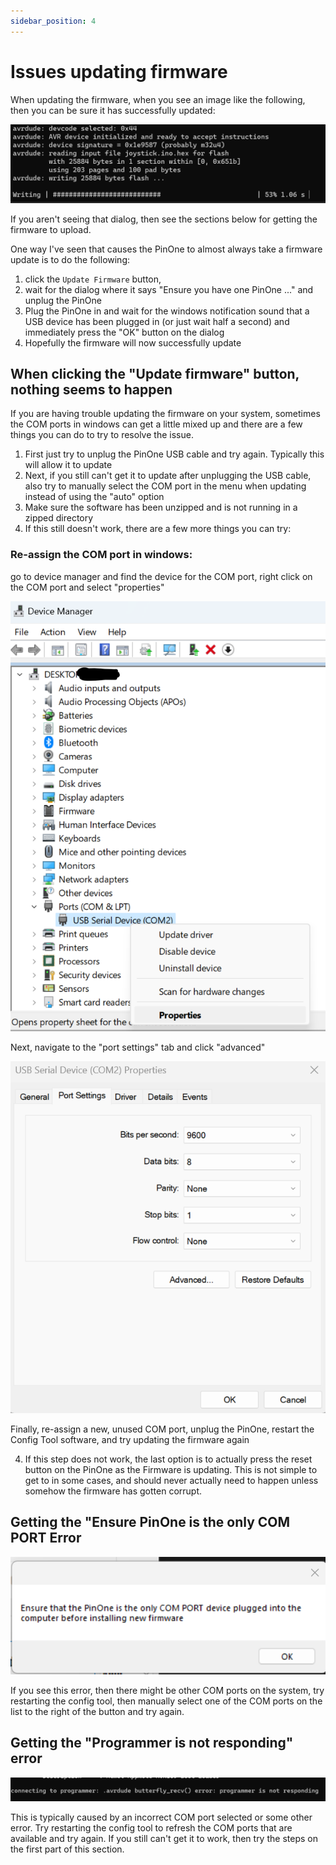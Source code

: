 ```yaml
---
sidebar_position: 4
---
```


# Issues updating firmware

When updating the firmware, when you see an image like the following, then you can be sure it has successfully updated:

![Firmware 3](./img/firmware3.png)

If you aren't seeing that dialog, then see the sections below for getting the firmware to upload.

One way I've seen that causes the PinOne to almost always take a firmware update is to do the following:
1. click the `Update Firmware` button, 
2. wait for the dialog where it says "Ensure you have one PinOne ..." and unplug the PinOne
3. Plug the PinOne in and wait for the windows notification sound that a USB device has been plugged in (or just wait half a second) and immediately press the "OK" button on the dialog
4. Hopefully the firmware will now successfully update

## When clicking the "Update firmware" button, nothing seems to happen

If you are having trouble updating the firmware on your system, sometimes the COM ports in windows can get a little mixed up and there are a few things you can do to try to resolve the issue.

1. First just try to unplug the PinOne USB cable and try again. Typically this will allow it to update
2. Next, if you still can't get it to update after unplugging the USB cable, also try to manually select the COM port in the menu when updating instead of using the "auto" option
3. Make sure the software has been unzipped and is not running in a zipped directory
4. If this still doesn't work, there are a few more things you can try:

### Re-assign the COM port in windows:

go to device manager and find the device for the COM port, right click on the COM port and select "properties"

![Firmware 4](./img/firmware4.png)

Next, navigate to the "port settings" tab and click "advanced"

![Firmware 5](./img/firmware5.png)

Finally, re-assign a new, unused COM port, unplug the PinOne, restart the Config Tool software, and try updating the firmware again

4. If this step does not work, the last option is to actually press the reset button on the PinOne as the Firmware is updating. This is not simple to get to in some cases, and should never actually need to happen unless somehow the firmware has gotten corrupt.

## Getting the "Ensure PinOne is the only COM PORT Error

![Firmware 1](./img/firmware1.png)

If you see this error, then there might be other COM ports on the system, try restarting the config tool, then manually select one of the COM ports on the list to the right of the button and try again.

## Getting the "Programmer is not responding" error

![Firmware 2](./img/firmware2.png)

This is typically caused by an incorrect COM port selected or some other error. Try restarting the config tool to refresh the COM ports that are available and try again. If you still can't get it to work, then try the steps on the first part of this section.

